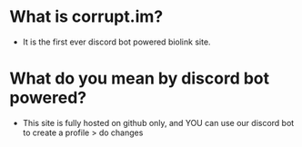 # What is __corrupt.im__?
- It is the first ever discord bot powered biolink site.

# What do you mean by discord bot powered?
- This site is fully hosted on github only, and YOU can use our discord bot to create a profile > do changes
